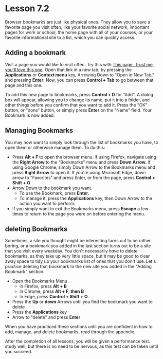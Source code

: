 # Lesson 7.2

Browser bookmarks are just like physical ones. They allow you to save
a favorite page you visit often, like your favorite social network,
important pages for work or school, the home page with all of your
courses, or your favorite informational site to a list, which you can
quickly access.

## Adding a bookmark

Visit a page you would like to visit often. Try this with [This page.
Trust me, you'll love this one](http://www.alassist.us). Open that link
in a new tab, by pressing the **Applications** or **Context menu** key,
Arrowing Down to "Open in New Tab," and pressing **Enter**. Now, you can
press **Control + Tab** to go between that page and this one.

To add this new page to bookmarks, press **Control + D** for "Add". A
dialog box will appear, allowing you to change its name, put it into a
folder, and other things before you confirm that you want to add it.
Press the "OK" button, or "done" button, or simply press **Enter** on
the "Name" field.  Your Bookmark is now added.

## Managing Bookmarks

You may now want to simply look through the list of bookmarks you have,
to open them or otherwise manage them. To do this:

-   Press **Alt + F** to open the browser menu. If using Firefox,
    navigate using the **Right Arrow** to the "Bookmarks" menu and press
    **Down Arrow**. If using Google Chrome, simply Down Arrow to the
    Bookmarks menu and press **Right Arrow** to open it. If you're using Microsoft
    Edge, down arrow to "Favorites" and press Enter, or from the page, press
    **Control + Shift + O**.
-   Arrow Down to the bookmark you want.
    -   To use the Bookmark, press **Enter**.
    -   To manage it, press the **Applications** key, then Down Arrow to
        the action you want to perform.
-   If you simply want to exit the Bookmarks menu, press **Escape** a
    few times to return to the page you were on before entering the
    menu.

## deleting Bookmarks

Sometimes, a site you thought might be interesting turns out to be
rather boring, or a bookmark you added in the last section turns out
to be a site that you visit every weekday. You don't necessarily
*have* to delete bookmarks, as they take up very little space, but it
may be good to clear away space to tidy up your bookmarks list of ones
that you don't use. Let's practice deleting that bookmark to the new
site you added in the "Adding Bookmark" section.

-   Open the Bookmarks Menu
    -   In Firefox, press **Alt + B**
    -   In Chrome, press **Alt + F, then B**
    -   In Edge, press **Control + Shift + O**.
-   Press the **Up** or **down**  Arrows until you find the bookmark you want to
    delete
-   Press the **Applications** key
-   Arrow to "delete" and press **Enter**

When you have practiced these sections until you are confident in how to
add, manage, and delete bookmarks, read through the appendix.

After the completion of all lessons, you will be given a performance
test. study well, but there is no need to be nervous, as this test can
be taken until you succeed.
